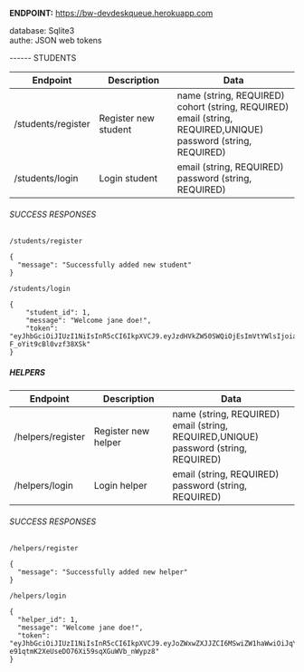 **ENDPOINT:** https://bw-devdeskqueue.herokuapp.com

database: Sqlite3<br />
authe: JSON web tokens

------ STUDENTS

| Endpoint           | Description          | Data                                                                                                                         |
| ------------------ | -------------------- | ---------------------------------------------------------------------------------------------------------------------------- |
| /students/register | Register new student | name (string, REQUIRED)<br />cohort (string, REQUIRED)<br />email (string, REQUIRED,UNIQUE)<br />password (string, REQUIRED) |
| /students/login    | Login student        | email (string, REQUIRED)<br />password (string, REQUIRED)                                                                    |

###### SUCCESS RESPONSES

```
/students/register

{
  "message": "Successfully added new student"
}

/students/login

{
    "student_id": 1,
    "message": "Welcome jane doe!",
    "token": "eyJhbGciOiJIUzI1NiIsInR5cCI6IkpXVCJ9.eyJzdHVkZW50SWQiOjEsImVtYWlsIjoiamFuZWRvZTFAbWUuY29tIiwiaWF0IjoxNTk1Mzk0NDA3fQ.xeZrCMBmGKBf7SpPhfB2CMb-F_oYit9cBl0vzf38XSk"
}
```

##### HELPERS

| Endpoint          | Description         | Data                                                                                          |
| ----------------- | ------------------- | --------------------------------------------------------------------------------------------- |
| /helpers/register | Register new helper | name (string, REQUIRED)<br />email (string, REQUIRED,UNIQUE)<br />password (string, REQUIRED) |
| /helpers/login    | Login helper        | email (string, REQUIRED)<br />password (string, REQUIRED)                                     |

###### SUCCESS RESPONSES

```
/helpers/register

{
  "message": "Successfully added new helper"
}

/helpers/login

{
  "helper_id": 1,
  "message": "Welcome jane doe!",
  "token": "eyJhbGciOiJIUzI1NiIsInR5cCI6IkpXVCJ9.eyJoZWxwZXJJZCI6MSwiZW1haWwiOiJqYW5lZG9lNkBtZS5jb20iLCJpYXQiOjE1OTUzOTU2NTJ9.EszcZ0-e91qtmK2XeUseDO76Xi59sqXGuWVb_nWypz8"
}
```
